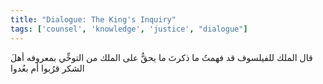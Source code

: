 ```yaml
---
title: "Dialogue: The King's Inquiry"
tags: ['counsel', 'knowledge', 'justice', "dialogue"]
---
```


 قال الملك للفيلسوف قد فهمتُ ما ذكرتَ ما يحقُّ على الملك من التوخِّي بمعروفه أهلَ الشكر قرُبوا أم بعُدوا
